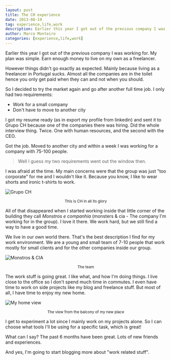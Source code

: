 ```yaml
---
layout: post
title: The CH experience
date: 2013-08-19
tag: experience,life,work
description: Earlier this year I got out of the previous company I was working for. My plan was simple. Earn enough money to live on my own as a freelancer.
author: Marco Monteiro
categories: [experience,life,work]
---
```


Earlier this year I got out of the previous company I was working for. My plan was simple. Earn enough money to live on my own as a freelancer.

However things didn't go exactly as expected. Mainly because living as a freelancer in Portugal sucks. Almost all the companies are in the toilet hence you only get paid when they can and not when you should.

So I decided to try the market again and go after another full time job. I only had two requirements:

* <i class="icon-angle-right"></i> Work for a small company
* <i class="icon-angle-right"></i> Don't have to move to another city

<!--more-->
I got my resume ready (as in export my profile from linkedin) and sent it to Grupo CH because one of the companies there was hiring. Did the whole interview thing. Twice. One with human resources, and the second with the CEO.

Got the job. Moved to another city and within a week I was working for a company with 75-100 people.

> Well I guess my two requirements went out the window then.

I was afraid at the time. My main concerns were that the group was just "too corporate" for me and I wouldn't like it. Because you know, I like to wear shorts and ironic t-shirts to work.


![Grupo CH](https://dl.dropboxusercontent.com/u/404972/blog/grupo-ch.jpg)

<center><small>This is CH in all its glory</small></center>

All of that disappeared when I started working inside that little corner of the building they call *Monstros e companhia* (monsters & cia - The company I'm working for in the group). I love it there. We work hard, but we still find a way to have a good time.

We live in our own world there. That's the best description I find for my work environment. We are a young and small team of 7-10 people that work mostly for small clients and for the other companies inside our group.

![Monstros & CIA](https://dl.dropboxusercontent.com/u/404972/blog/monstros.jpg)

<center><small>The team</small></center>

The work stuff is going great. I like what, and how I'm doing things. I live close to the office so I don't spend much time in commutes. I even have time to work on side projects like my blog and freelance stuff. But most of all, I have time to enjoy my new home.

![My home view](https://dl.dropboxusercontent.com/u/404972/blog/home-view.jpg)

<center><small>The view from the balcony of my new place</small></center>

I get to experiment a lot since I mainly work on my projects alone. So I can choose what tools I'll be using for a specific task, which is great!

What can I say? The past 6 months have been great. Lots of new friends and experiences.

And yes, I'm going to start blogging more about "work related stuff".